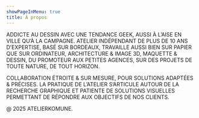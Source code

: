 ```yaml
---
showPageInMenu: true
title: À propos
---
```


ADDICTE AU DESSIN AVEC UNE TENDANCE GEEK, AUSSI À L’AISE EN VILLE QU’À LA CAMPAGNE. ATELIER INDÉPENDANT DE PLUS DE 10 ANS D’EXPERTISE, BASÉ SUR BORDEAUX, TRAVAILLE AUSSI BIEN SUR PAPIER QUE SUR ORDINATEUR, ARCHITECTURE & IMAGE 3D, MAQUETTE & DESSIN, DU PROMOTEUR AUX PETITES AGENCES, SUR DES PROJETS DE TOUTE NATURE, DE TOUT HORIZON.

COLLABORATION ÉTROITE & SUR MESURE, POUR SOLUTIONS ADAPTÉES & PRÉCISES. LA PRATIQUE DE L’ATELIER S’ARTICULE AUTOUR DE LA RECHERCHE GRAPHIQUE ET PATIENTE DE SOLUTIONS VISUELLES PERMETTANT DE RÉPONDRE AUX OBJECTIFS DE NOS CLIENTS.

@ 2025 ATELIERKOMUNE.
